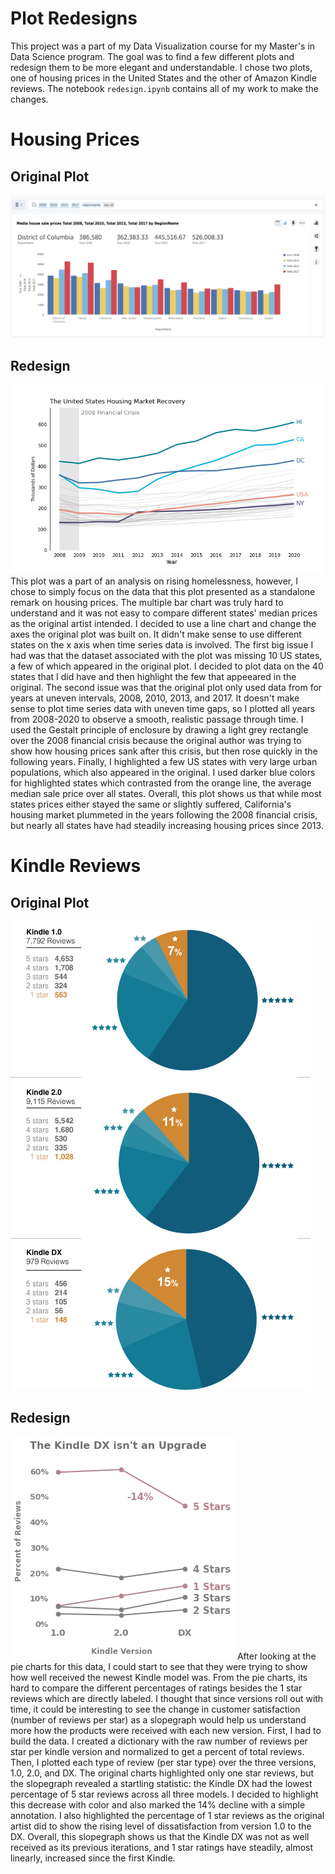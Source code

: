 # Plot Redesigns
This project was a part of my Data Visualization course for my Master's in Data Science program. The goal was to find a few different plots and redesign them to be more elegant and understandable. I chose two plots, one of housing prices in the United States and the other of Amazon Kindle reviews. The notebook `redesign.ipynb` contains all of my work to make the changes.

# Housing Prices
## Original Plot
![housing_original](static/2008_2017_median_house_prices.png)
## Redesign
![housing_redesign](static/aftermath.png)
This plot was a part of an analysis on rising homelessness, however, I chose to simply focus on the data that this plot presented as a standalone remark on housing prices. The multiple bar chart was truly hard to understand and it was not easy to compare different states' median prices as the original artist intended. I decided to use a line chart and change the axes the original plot was built on. It didn't make sense to use different states on the x axis when time series data is involved. The first big issue I had was that the dataset associated with the plot was missing 10 US states, a few of which appeared in the original plot. I decided to plot data on the 40 states that I did have and then highlight the few that appeeared in the original. The second issue was that the original plot only used data from for years at uneven intervals, 2008, 2010, 2013, and 2017. It doesn't make sense to plot time series data with uneven time gaps, so I plotted all years from 2008-2020 to observe a smooth, realistic passage through time. I used the Gestalt principle of enclosure by drawing a light grey rectangle over the 2008 financial crisis because the original author was trying to show how housing prices sank after this crisis, but then rose quickly in the following years. Finally, I highlighted a few US states with very large urban populations, which also appeared in the original. I used darker blue colors for highlighted states which contrasted from the orange line, the average median sale price over all states. Overall, this plot shows us that while most states prices either stayed the same or slightly suffered, California's housing market plummeted in the years following the 2008 financial crisis, but nearly all states have had steadily increasing housing prices since 2013.

# Kindle Reviews
## Original Plot
![kindle_original](static/kindle_reviews.jpg)
## Redesign
![kindle_redesign](static/kindles_slope_graph.png)
After looking at the pie charts for this data, I could start to see that they were trying to show how well received the newest Kindle model was. From the pie charts, its hard to compare the different percentages of ratings besides the 1 star reviews which are directly labeled. I thought that since versions roll out with time, it could be interesting to see the change in customer satisfaction (number of reviews per star) as a slopegraph would help us understand more how the products were received with each new version. First, I had to build the data. I created a dictionary with the raw number of reviews per star per kindle version and normalized to get a percent of total reviews. Then, I plotted each type of review (per star type) over the three versions, 1.0, 2.0, and DX. The original charts highlighted only one star reviews, but the slopegraph revealed a startling statistic: the Kindle DX had the lowest percentage of 5 star reviews across all three models. I decided to highlight this decrease with color and also marked the 14% decline with a simple annotation. I also highlighted the percentage of 1 star reviews as the original artist did to show the rising level of dissatisfaction from version 1.0 to the DX. Overall, this slopegraph shows us that the Kindle DX was not as well received as its previous iterations, and 1 star ratings have steadily, almost linearly, increased since the first Kindle.